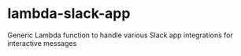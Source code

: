 # lambda-slack-app
Generic Lambda function to handle various Slack app integrations for interactive messages
